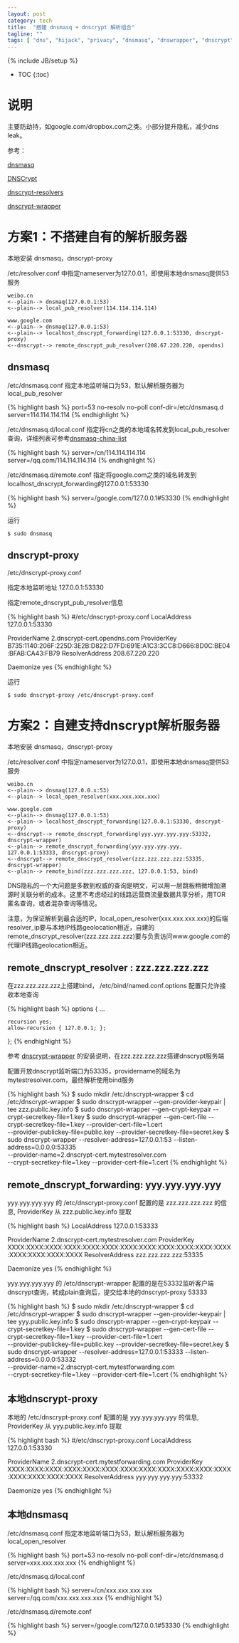 ```yaml
---
layout: post
category: tech
title:  "搭建 dnsmasq + dnscrypt 解析组合"
tagline: ""
tags: [ "dns", "hijack", "privacy", "dnsmasq", "dnswrapper", "dnscrypt" ] 
---
```

{% include JB/setup %}

* TOC
{:toc}

# 说明

主要防劫持，如google.com/dropbox.com之类。小部分提升隐私，减少dns leak。

参考：

[dnsmasq](https://wiki.archlinux.org/index.php/dnsmasq)

[DNSCrypt](https://dnscrypt.org/)

[dnscrypt-resolvers](https://download.dnscrypt.org/dnscrypt-proxy/dnscrypt-resolvers.csv)

[dnscrypt-wrapper](https://github.com/cofyc/dnscrypt-wrapper)

# 方案1：不搭建自有的解析服务器

本地安装 dnsmasq，dnscrypt-proxy

/etc/resolver.conf 中指定nameserver为127.0.0.1，即使用本地dnsmasq提供53服务

    weibo.cn 
    <--plain--> dnsmaq(127.0.0.1:53) 
    <--plain--> local_pub_resolver(114.114.114.114)

    www.google.com 
    <--plain--> dnsmaq(127.0.0.1:53) 
    <--plain--> localhost_dnscrypt_forwarding(127.0.0.1:53330, dnscrypt-proxy) 
    <--dnscrypt--> remote_dnscrypt_pub_resolver(208.67.220.220, opendns)

## dnsmasq

/etc/dnsmasq.conf 指定本地监听端口为53，默认解析服务器为 local_pub_resolver

{% highlight bash %}
port=53
no-resolv
no-poll
conf-dir=/etc/dnsmasq.d
server=114.114.114.114
{% endhighlight %}

/etc/dnsmasq.d/local.conf 指定将cn之类的本地域名转发到local_pub_resolver查询，详细列表可参考[dnsmasq-china-list](https://github.com/felixonmars/dnsmasq-china-list)

{% highlight bash %}
server=/cn/114.114.114.114
server=/qq.com/114.114.114.114
{% endhighlight %}

/etc/dnsmasq.d/remote.conf 指定将google.com之类的域名转发到localhost_dnscrypt_forwarding的127.0.0.1:53330

{% highlight bash %}
server=/google.com/127.0.0.1#53330
{% endhighlight %}

运行

    $ sudo dnsmasq

## dnscrypt-proxy

/etc/dnscrypt-proxy.conf

指定本地监听地址 127.0.0.1:53330

指定remote_dnscrypt_pub_resolver信息

{% highlight bash %}
#/etc/dnscrypt-proxy.conf
LocalAddress 127.0.0.1:53330

ProviderName 2.dnscrypt-cert.opendns.com
ProviderKey B735:1140:206F:225D:3E2B:D822:D7FD:691E:A1C3:3CC8:D666:8D0C:BE04:BFAB:CA43:FB79
ResolverAddress 208.67.220.220

Daemonize yes
{% endhighlight %}

运行

    $ sudo dnscrypt-proxy /etc/dnscrypt-proxy.conf


# 方案2：自建支持dnscrypt解析服务器

本地安装 dnsmasq，dnscrypt-proxy

/etc/resolver.conf 中指定nameserver为127.0.0.1，即使用本地dnsmasq提供53服务

    weibo.cn 
    <--plain--> dnsmaq(127.0.0.x:53) 
    <--plain--> local_open_resolver(xxx.xxx.xxx.xxx)

    www.google.com 
    <--plain--> dnsmaq(127.0.0.1:53) 
    <--plain--> localhost_dnscrypt_forwarding(127.0.0.1:53330, dnscrypt-proxy) 
    <--dnscrypt--> remote_dnscrypt_forwarding(yyy.yyy.yyy.yyy:53332, dnscrypt-wrapper) 
    <--plain--> remote_dnscrypt_forwarding(yyy.yyy.yyy.yyy, 127.0.0.1:53333, dnscrypt-proxy) 
    <--dnscrypt--> remote_dnscrypt_resolver(zzz.zzz.zzz.zzz:53335, dnscrypt-wrapper) 
    <--plain--> remote_bind(zzz.zzz.zzz.zzz, 127.0.0.1:53, bind)

DNS隐私的一个大问题是多数到权威的查询是明文，可以用一层跳板稍微增加溯源时关联分析的成本。这里不考虑经过的线路运营商流量数据共享分析，用TOR匿名查询，或者混杂查询等情况。

注意，为保证解析到最合适的IP，local_open_resolver(xxx.xxx.xxx.xxx)的后端resolver_ip要与本地IP线路geolocation相近，自建的remote_dnscrypt_resolver(zzz.zzz.zzz.zzz)要与负责访问www.google.com的代理IP线路geolocation相近。

## remote_dnscrypt_resolver : zzz.zzz.zzz.zzz

在zzz.zzz.zzz.zzz上搭建bind， /etc/bind/named.conf.options 配置只允许接收本地查询

{% highlight bash %}
options {
    ...

    recursion yes;
    allow-recursion { 127.0.0.1; };
};
{% endhighlight %}

参考 [dnscrypt-wrapper](https://github.com/cofyc/dnscrypt-wrapper) 的安装说明，在zzz.zzz.zzz.zzz搭建dnscrypt服务端

配置开放dnscrypt监听端口为53335，providername的域名为 mytestresolver.com，最终解析使用bind服务

{% highlight bash %}
$ sudo mkdir /etc/dnscrypt-wrapper
$ cd /etc/dnscrypt-wrapper
$ sudo dnscrypt-wrapper --gen-provider-keypair | tee zzz.public.key.info
$ sudo dnscrypt-wrapper --gen-crypt-keypair --crypt-secretkey-file=1.key
$ sudo dnscrypt-wrapper --gen-cert-file --crypt-secretkey-file=1.key --provider-cert-file=1.cert \
                   --provider-publickey-file=public.key --provider-secretkey-file=secret.key
$ sudo dnscrypt-wrapper --resolver-address=127.0.0.1:53 --listen-address=0.0.0.0:53335 \
                   --provider-name=2.dnscrypt-cert.mytestresolver.com \
                   --crypt-secretkey-file=1.key --provider-cert-file=1.cert
{% endhighlight %}


## remote_dnscrypt_forwarding: yyy.yyy.yyy.yyy

yyy.yyy.yyy.yyy 的 /etc/dnscrypt-proxy.conf 配置的是 zzz.zzz.zzz.zzz 的信息, ProviderKey 从 zzz.public.key.info 提取

{% highlight bash %}
LocalAddress 127.0.0.1:53333

ProviderName 2.dnscrypt-cert.mytestresolver.com
ProviderKey XXXX:XXXX:XXXX:XXXX:XXXX:XXXX:XXXX:XXXX:XXXX:XXXX:XXXX:XXXX:XXXX:XXXX:XXXX:XXXX
ResolverAddress zzz.zzz.zzz.zzz:53335

Daemonize yes
{% endhighlight %}

yyy.yyy.yyy.yyy 的 /etc/dnscrypt-wrapper 配置的是在53332监听客户端dnscrypt查询，转成plain查询后，提交给本地的dnscrypt-proxy 53333

{% highlight bash %}
$ sudo mkdir /etc/dnscrypt-wrapper
$ cd /etc/dnscrypt-wrapper
$ sudo dnscrypt-wrapper --gen-provider-keypair | tee yyy.public.key.info
$ sudo dnscrypt-wrapper --gen-crypt-keypair --crypt-secretkey-file=1.key
$ sudo dnscrypt-wrapper --gen-cert-file --crypt-secretkey-file=1.key --provider-cert-file=1.cert \
                   --provider-publickey-file=public.key --provider-secretkey-file=secret.key
$ sudo dnscrypt-wrapper --resolver-address=127.0.0.1:53333 --listen-address=0.0.0.0:53332 \
                   --provider-name=2.dnscrypt-cert.mytestforwarding.com \
                   --crypt-secretkey-file=1.key --provider-cert-file=1.cert
{% endhighlight %}

## 本地dnscrypt-proxy

本地的 /etc/dnscrypt-proxy.conf 配置的是 yyy.yyy.yyy.yyy 的信息, ProviderKey 从 yyy.public.key.info 提取

{% highlight bash %}
#/etc/dnscrypt-proxy.conf
LocalAddress 127.0.0.1:53330

ProviderName 2.dnscrypt-cert.mytestforwarding.com
ProviderKey XXXX:XXXX:XXXX:XXXX:XXXX:XXXX:XXXX:XXXX:XXXX:XXXX:XXXX:XXXX:XXXX:XXXX:XXXX:XXXX
ResolverAddress yyy.yyy.yyy.yyy:53332

Daemonize yes
{% endhighlight %}

## 本地dnsmasq

/etc/dnsmasq.conf 指定本地监听端口为53，默认解析服务器为 local_open_resolver

{% highlight bash %}
port=53
no-resolv
no-poll
conf-dir=/etc/dnsmasq.d
server=xxx.xxx.xxx.xxx
{% endhighlight %}

/etc/dnsmasq.d/local.conf 

{% highlight bash %}
server=/cn/xxx.xxx.xxx.xxx
server=/qq.com/xxx.xxx.xxx.xxx
{% endhighlight %}

/etc/dnsmasq.d/remote.conf

{% highlight bash %}
server=/google.com/127.0.0.1#53330
{% endhighlight %}
